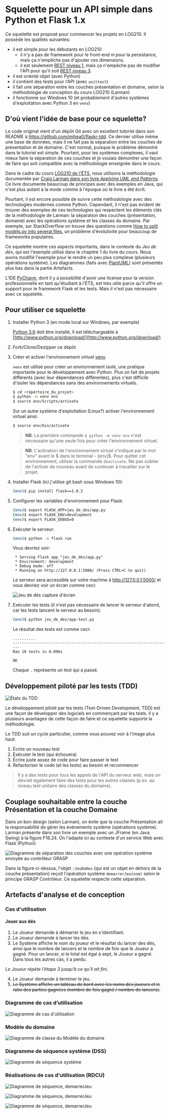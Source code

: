 # Squelette pour un API simple dans Python et Flask 1.x

Ce squelette est proposé pour commencer les projets en LOG210. Il possède les qualités suivantes:

- il est simple pour les débutants en LOG210 
  - il n'y a pas de framework pour le front-end ni pour la persistance, mais ça n'empêche pas d'ajouter ces dimensions.
  - il est seulement [REST niveau 1](https://restfulapi.net/richardson-maturity-model/#level-one), mais ça n'empêche pas de modifier l'API pour qu'il soit [REST niveau 3](https://restfulapi.net/richardson-maturity-model/#level-three).
- il est orienté objet (avec Python)
- il contient des tests pour l'API (avec `unittest`)
- il fait une séparation entre les couches présentation et domaine, selon la méthodologie de conception du cours LOG210 (Larman)
- il fonctionne sur Windows 10 (et probablement d'autres systèmes d'exploitation avec Python 3 en `venv`)  

## D'où vient l'idée de base pour ce squelette?

Le code original vient d'un dépôt Git avec un excellent tutoriel dans son README à https://github.com/mjhea0/flaskr-tdd. Ce dernier utilise même une base de données, mais il ne fait pas la
séparation entre les couches de présentation et de domaine. C'est normal, puisque le problème démontré dans le tutoriel est simple. Pourtant, pour les systèmes complexes,
il vaut mieux faire la séparation de ces couches et je voulais démontrer une façon de faire qui soit compatible avec la méthodologie enseignée dans le cours.

Dans le cadre du cours [LOG210 de l'ÉTS](https://www.etsmtl.ca/Programmes-Etudes/1er-cycle/Fiche-de-cours?Sigle=log210), nous utilisons la méthodologie documentée par [Craig Larman dans son livre *Applying UML and Patterns*](http://www.craiglarman.com/wiki/index.php?title=Book_Applying_UML_and_Patterns). Ce livre documente beaucoup de principes avec des exemples en Java, qui n'est plus autant à la mode comme à l'époque où le livre a été écrit.

Pourtant, il est encore possible de suivre cette méthodologie avec des technologies modernes comme Python. Cependant, il n'est pas évident de trouver des exemples de ces technologies qui respectent les éléments clés de la méthodologie de Larman: la séparation des couches (présentation, domaine) avec les opérations système et les classes du domaine. Par exemple, sur StackOverflow on trouve des questions comme [How to split models.py into several files](https://stackoverflow.com/q/6336664/1168342), un problème d'évolutivité pour beaucoup de frameworks populaires.

Ce squelette montre ces aspects importants, dans le contexte du *Jeu de dés*, qui est l'exemple utilisé dans le chapitre 1 du livre du cours. Nous avons modifié l'exemple pour le rendre un peu plus complexe (plusieurs opérations système). Les diagrammes (faits avec [PlantUML](https://stackoverflow.com/questions/32203610/how-to-integrate-uml-diagrams-into-gitlab-or-github)) sont présentés plus bas dans la partie Artefacts.

L'IDE [PyCharm](https://www.jetbrains.com/pycharm/), dont il y a possibilité d'avoir une license pour la version professionnelle en tant qu'étudiant à l'ÉTS, est très utile parce qu'il offre un support pour le framework Flask et les tests. Mais il n'est pas nécessaire avec ce squelette.

## Pour utiliser ce squelette

1. Installer Python 3 (en mode local sur Windows, par exemple)

    [Python 3.6](https://www.python.org/downloads/release/python-360/) doit être installé, Il est téléchargeable à [http://www.python.org/download/](http://www.python.org/download/)

1. Fork/Clone/Dezipper ce dépôt

1. Créer et activer l'environnement virtuel [venv](https://docs.python.org/3/library/venv.html). 

    `venv` est utilisé pour créer un environnement isolé, une pratique importante pour le développement avec Python. Plus on fait de projets différents (avec leur dépendances différentes), plus c'est difficile d'isoler les dépendances sans des environnements virtuels.
    ```bash
    $ cd <répertoire_du_projet>
    $ python -m venv env
    $ source env/Scripts/activate
    ```
    Sur un autre système d'exploitation (Linux?) activer l'environnement virtuel ainsi:
    ```sh
    $ source env/bin/activate
    ```
    > **NB**: La première commande `$ python -m venv env` n'est nécessaire qu'une seule fois pour créer l'environnement virtuel.

    > **NB**: L'activation de l'environnement virtuel s'indique par le mot "env" avant le $ dans le terminal - (env)$. Pour quitter cet environnement, utiliser la commande `deactivate`. Ne pas oublier de l'activer de nouveau avant de continuer à travailler sur le projet.

1. Installer Flask (ici j'utilise git bash sous Windows 10):

    ```bash
    (env)$ pip install flask==1.0.2
    ```

1. Configurer les variables d'environnement pour Flask:
    ```bash
    (env)$ export FLASK_APP=jeu_de_des/app.py
    (env)$ export FLASK_ENV=development
    (env)$ export FLASK_DEBUG=0
    ```

1. Exécuter le serveur:
    ```bash
    (env)$ python -m flask run
    ```

    Vous devriez voir:
    ```
     * Serving Flask app "jeu_de_des/app.py"
     * Environment: development
     * Debug mode: off
     * Running on http://127.0.0.1:5000/ (Press CTRL+C to quit)
    ```

    Le serveur sera accessible sur votre machine à http://127.0.0.1:5000/ et vous devriez voir un écran comme ceci:

    ![Jeu de dés capture d'écran](https://github.com/profcfuhrmanets/log210-jeu-de-des-python-flask/raw/master/docs/Jeu_de_d%C3%A9s_index.png?s=50)

1. Exécuter les tests (il n'est pas nécessaire de lancer le serveur d'abord, car les tests lancent le serveur au besoin):
    ```bash
    (env)$ python jeu_de_des/app-test.py
    ```

    Le résultat des tests est comme ceci:
    ```
    ..........
    ----------------------------------------------------------------------
    Ran 10 tests in 0.096s

    OK
    ```

    Chaque `.` représente un test qui a passé.    

## Développement piloté par les tests (TDD)

![États du TDD](http://www.plantuml.com/plantuml/proxy?src=https://raw.githubusercontent.com/profcfuhrmanets/log210-jeu-de-des-python-flask/master/docs/tdd.puml)

Le développement piloté par les tests (Test-Driven Development, TDD) est une façon de développer des logiciels en commençant par les tests. Il y a plusieurs avantages de cette façon de faire et ce squelette supporte la méthodologie.

Le TDD suit un cycle particulier, comme vous pouvez voir à l'image plus haut:

1. Écrire un nouveau test
2. Exécuter le test (qui échouera)
3. Écrire juste assez de code pour faire passer le test
4. Refactoriser le code (et les tests) au besoin et recommencer

> Il y a des tests pour tous les appels de l'API du serveur web, mais on devrait
également faire des tests pour les autres classes (p.ex. au niveau test unitaire 
des classes du domaine).

## Couplage souhaitable entre la couche Présentation et la couche Domaine

Dans un bon design (selon Larman), on évite que la couche Présentation ait la responsabilité de gérer les évènements système (opérations système). Larman présente dans son livre un exemple avec un JFrame (en Java Swing) à la figure F16.24. On l'adapte ici au contexte d'un service Web avec Flask (Python):

![Diagramme de séparation des couches avec une opération système envoyée au contrôleur GRASP](http://www.plantuml.com/plantuml/proxy?fmt=svg&src=https://raw.githubusercontent.com/profcfuhrmanets/log210-jeu-de-des-python-flask/master/docs/figure-f16.24-web-flask.puml?cacheinc=1)

Dans la figure ci-dessus, l'objet `:JeuDeDes` (qui est un objet en dehors de la couche présentation) reçoit l'opération système `demarrerJeu(nom)` selon le principe GRASP Contrôleur. Ce squelette respecte cette séparation.

## Artefacts d'analyse et de conception

### Cas d'utilisation

#### Jouer aux dés

1. Le Joueur demande à démarrer le jeu en s'identifiant. 
1. Le Joueur demande à lancer les dés. 
1. Le Système affiche le nom du joueur et le résultat du lancer des dés, ainsi que le nombre de lancers et le nombre de fois que le Joueur a gagné. Pour un lancer, si le total est égal à sept, le Joueur a gagné. Dans tous les autres cas, il a perdu. 

*Le Joueur répète l’étape 3 jusqu’à ce qu’il ait fini.*

4. Le Joueur demande à terminer le jeu.
1. ~~Le Système affiche un tableau de bord avec les noms des joueurs et le ratio des parties gagnées (nombre de fois gagné / nombre de lancers).~~

### Diagramme de cas d’utilisation

![Diagramme de cas d'utilisation](http://www.plantuml.com/plantuml/proxy?fmt=svg&src=https://raw.githubusercontent.com/profcfuhrmanets/log210-jeu-de-des-node-express-ts/master/docs/dcu.puml?cacheinc=5)

### Modèle du domaine

![Diagramme de classe du Modèle du domaine](http://www.plantuml.com/plantuml/proxy?fmt=svg&src=https://raw.githubusercontent.com/profcfuhrmanets/log210-jeu-de-des-node-express-ts/master/docs/mdd.puml?cacheinc=5)

### Diagramme de séquence système (DSS)

![Diagramme de séquence système](http://www.plantuml.com/plantuml/proxy?fmt=svg&src=https://raw.githubusercontent.com/profcfuhrmanets/log210-jeu-de-des-node-express-ts/master/docs/dss-jouer.puml?cacheinc=5)

### Réalisations de cas d'utilisation (RDCU)

![Diagramme de séquence, demarrerJeu](http://www.plantuml.com/plantuml/proxy?fmt=svg&src=https://raw.githubusercontent.com/profcfuhrmanets/log210-jeu-de-des-node-express-ts/master/docs/rdcu-demarrerJeu.puml?cacheinc=5)

![Diagramme de séquence, demarrerJeu](http://www.plantuml.com/plantuml/proxy?fmt=svg&src=https://raw.githubusercontent.com/profcfuhrmanets/log210-jeu-de-des-node-express-ts/master/docs/rdcu-jouer.puml?cacheinc=5)

![Diagramme de séquence, demarrerJeu](http://www.plantuml.com/plantuml/proxy?fmt=svg&src=https://raw.githubusercontent.com/profcfuhrmanets/log210-jeu-de-des-node-express-ts/master/docs/rdcu-terminerJeu.puml?cacheinc=5)
